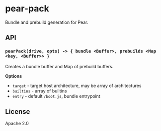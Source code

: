 # pear-pack

Bundle and prebuild generation for Pear.


## API

### `pearPack(drive, opts) -> { bundle <Buffer>, prebuilds <Map <key, <Buffer>> }`

Creates a bundle buffer and Map of prebuild buffers.

**Options**

* `target` - target host architecture, may be array of architectures
* `builtins` - array of builtins
* `entry` - default `/boot.js`, bundle entrypoint

## License

Apache 2.0
